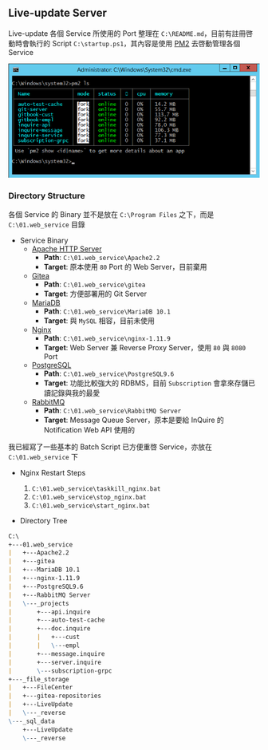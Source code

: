 ## Live-update Server
Live-update 各個 Service 所使用的 Port 整理在 `C:\README.md`，目前有註冊啓動時會執行的 Script `C:\startup.ps1`，其內容是使用 [PM2](https://github.com/Unitech/pm2) 去啓動管理各個 Service

![pm2-ls](resources\pm2-ls.png)

### Directory Structure

各個 Service 的 Binary 並不是放在 `C:\Program Files` 之下，而是 `C:\01.web_service` 目錄

* Service Binary
    - [Apache HTTP Server](https://httpd.apache.org/)
        + __Path__: `C:\01.web_service\Apache2.2`
        + __Target__: 原本使用 `80` Port 的 Web Server，目前棄用
    - [Gitea](https://gitea.io/)
        + __Path__: `C:\01.web_service\gitea`
        + __Target__: 方便部署用的 Git Server
    - [MariaDB](https://mariadb.org/)
        + __Path__: `C:\01.web_service\MariaDB 10.1`
        + __Target__: 與 `MySQL` 相容，目前未使用
    - [Nginx](http://nginx.org/)
        + __Path__: `C:\01.web_service\nginx-1.11.9`
        + __Target__: Web Server 兼 Reverse Proxy Server，使用 `80` 與 `8080` Port
    - [PostgreSQL](https://www.postgresql.org/)
        + __Path__: `C:\01.web_service\PostgreSQL9.6`
        + __Target__: 功能比較強大的 RDBMS，目前 `Subscription` 會拿來存儲已讀記錄與我的最愛
    - [RabbitMQ](https://www.rabbitmq.com/)
        + __Path__: `C:\01.web_service\RabbitMQ Server`
        + __Target__: Message Queue Server，原本是要給 InQuire 的 Notification Web API 使用的

我已經寫了一些基本的 Batch Script 已方便重啓 Service，亦放在 `C:\01.web_service` 下

* Nginx Restart Steps
    1. `C:\01.web_service\taskkill_nginx.bat` 
    2. `C:\01.web_service\stop_nginx.bat` 
    3. `C:\01.web_service\start_nginx.bat` 


* Directory Tree
```md
C:\
+---01.web_service
|   +---Apache2.2
|   +---gitea
|   +---MariaDB 10.1
|   +---nginx-1.11.9
|   +---PostgreSQL9.6
|   +---RabbitMQ Server
|   \---_projects
|       +---api.inquire
|       +---auto-test-cache
|       +---doc.inquire
|       |   +---cust
|       |   \---empl
|       +---message.inquire
|       +---server.inquire
|       \---subscription-grpc
+---_file_storage
|   +---FileCenter
|   +---gitea-repositories
|   +---LiveUpdate
|   \---_reverse
\---_sql_data
    +---LiveUpdate
    \---_reverse
```